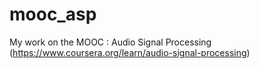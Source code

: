 # mooc_asp
My work on the MOOC : Audio Signal Processing (https://www.coursera.org/learn/audio-signal-processing)

